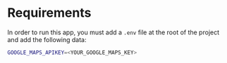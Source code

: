 # Requirements

In order to run this app, you must add a `.env` file at the root of the project and add the following data:

```bash
GOOGLE_MAPS_APIKEY=<YOUR_GOOGLE_MAPS_KEY>
```
